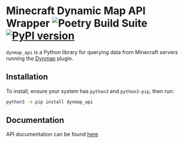 # Minecraft Dynamic Map API Wrapper ![Poetry Build Suite](https://github.com/Ewpratten/dynmap_api/workflows/Poetry%20Build%20Suite/badge.svg) [![PyPI version](https://img.shields.io/pypi/v/dynmap_api.svg)](https://pypi.python.org/pypi/dynmap_api/)

`dynmap_api` is a Python library for querying data from Minecraft servers running the [Dynmap](https://github.com/webbukkit/dynmap) plugin.

## Installation

To install, ensure your system has `python3` and `python3-pip`, then run:

```sh
python3 -m pip install dynmap_api
```

## Documentation

API documentation can be found [here](https://ewpratten.retrylife.ca/dynmap_api/)